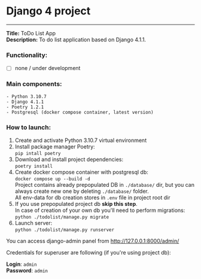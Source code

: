# Django 4 project
___
**Title:** ToDo List App \
**Description:** To do list application based on Django 4.1.1.


### Functionality:
- [ ] none / under development


### Main components:

    - Python 3.10.7
    - Django 4.1.1
    - Poetry 1.2.1
    - Postgresql (docker compose container, latest version)

###
### How to launch:

1. Create and activate Python 3.10.7 virtual environment
2. Install package manager Poetry:\
   `pip intall poetry`
3. Download and install project dependencies:\
   `poetry install`
4. Create docker compose container with postgresql db:\
   `docker compose up --build -d`\
    Project contains already prepopulated DB in `./database/` dir, but you can always create new one by deleting `./database/` folder.\
    All env-data for db creation stores in `.env` file in project root dir
5. If you use prepopulated project db **skip this step**.\
   In case of creation of your own db you'll need to perform migrations:\
   `python ./todolist/manage.py migrate`
6. Launch server:\
   `python ./todolist/manage.py runserver`

You can access django-admin panel from http://127.0.0.1:8000/admin/ 

Credentials for superuser are following (if you're using project db): 

**Login**: `admin`\
**Password**: `admin`




